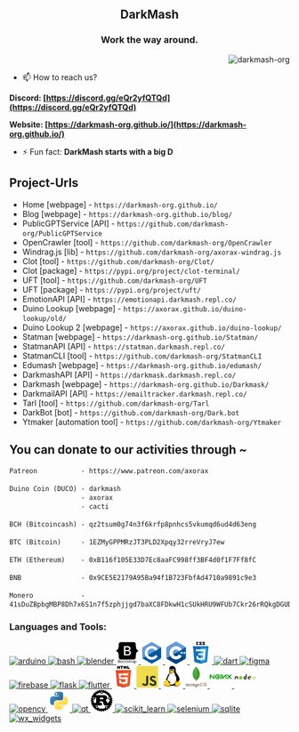 <h2 align="center">DarkMash</h3>
<h3 align="center">Work the way around.</h3>

<p align="right"> <img src="https://komarev.com/ghpvc/?username=darkmash-org&label=Profile%20views&color=0e75b6&style=flat" alt="darkmash-org" /> </p>
 
- 📫 How to reach us?

**Discord: [https://discord.gg/eQr2yfQTQd](https://discord.gg/eQr2yfQTQd)** 
 
**Website: [https://darkmash-org.github.io/](https://darkmash-org.github.io/)**
 
- ⚡ Fun fact: **DarkMash starts with a big D**

## Project-Urls

- Home \[webpage] - `https://darkmash-org.github.io/`
- Blog \[webpage] - `https://darkmash-org.github.io/blog/`
- PublicGPTService \[API] - `https://github.com/darkmash-org/PublicGPTService`
- OpenCrawler \[tool] - `https://github.com/darkmash-org/OpenCrawler`
- Windrag.js \[lib] - `https://github.com/darkmash-org/axorax-windrag.js`
- Clot \[tool] - `https://github.com/darkmash-org/Clot/`
- Clot \[package] - `https://pypi.org/project/clot-terminal/`
- UFT \[tool] - `https://github.com/darkmash-org/UFT`
- UFT \[package] - `https://pypi.org/project/uft/`
- EmotionAPI \[API] - `https://emotionapi.darkmash.repl.co/`
- Duino Lookup \[webpage] - `https://axorax.github.io/duino-lookup/old/`
- Duino Lookup 2 \[webpage] - `https://axorax.github.io/duino-lookup/`
- Statman \[webpage] - `https://darkmash-org.github.io/Statman/`
- StatmanAPI \[API] - `https://statman.darkmash.repl.co/`
- StatmanCLI \[tool] - `https://github.com/darkmash-org/StatmanCLI`
- Edumash \[webpage] - `https://darkmash-org.github.io/edumash/`
- DarkmashAPI \[API] - `https://darkmask.darkmash.repl.co/`
- Darkmash \[webpage] - `https://darkmash-org.github.io/Darkmask/`
- DarkmailAPI \[API] - `https://emailtracker.darkmash.repl.co/`
- Tarl \[tool] - `https://github.com/darkmash-org/Tarl`
- DarkBot \[bot] - `https://github.com/darkmash-org/Dark.bot`
- Ytmaker \[automation tool] - `https://github.com/darkmash-org/Ytmaker`


## You can donate to our activities through ~

```    
Patreon           - https://www.patreon.com/axorax

Duino Coin (DUCO) - darkmash
                  - axorax
                  - cacti

BCH (Bitcoincash) - qz2tsum0g74n3f6krfp8pnhcs5vkumqd6ud4d63eng

BTC (Bitcoin)     - 1EZMyGPPMRzJT3PLD2Xpqy32rreVryJ7ew

ETH (Ethereum)    - 0xB116f105E33D7Ec8aaFC998ff3BF4d0f1F7Ff8fC

BNB               - 0x9CE5E2179A95Ba94f1B723FbfAd4710a9891c9e3

Monero            - 41sDuZBpbgMBP8Dh7x6S1n7f5zphjjgd7baXC8FDkwH1cSUkHRU9WFUb7Ckr26rRQkgDGUDH1X4h7UGkG1xt6CmJ4kWtD9J
```

<h3 align="left">Languages and Tools:</h3>
<p align="left"> <a href="https://www.arduino.cc/" target="_blank" rel="noreferrer"> <img src="https://cdn.worldvectorlogo.com/logos/arduino-1.svg" alt="arduino" width="40" height="40"/> </a> <a href="https://www.gnu.org/software/bash/" target="_blank" rel="noreferrer"> <img src="https://www.vectorlogo.zone/logos/gnu_bash/gnu_bash-icon.svg" alt="bash" width="40" height="40"/> </a> <a href="https://www.blender.org/" target="_blank" rel="noreferrer"> <img src="https://download.blender.org/branding/community/blender_community_badge_white.svg" alt="blender" width="40" height="40"/> </a> <a href="https://getbootstrap.com" target="_blank" rel="noreferrer"> <img src="https://raw.githubusercontent.com/devicons/devicon/master/icons/bootstrap/bootstrap-plain-wordmark.svg" alt="bootstrap" width="40" height="40"/> </a> <a href="https://www.cprogramming.com/" target="_blank" rel="noreferrer"> <img src="https://raw.githubusercontent.com/devicons/devicon/master/icons/c/c-original.svg" alt="c" width="40" height="40"/> </a> <a href="https://www.w3schools.com/cpp/" target="_blank" rel="noreferrer"> <img src="https://raw.githubusercontent.com/devicons/devicon/master/icons/cplusplus/cplusplus-original.svg" alt="cplusplus" width="40" height="40"/> </a> <a href="https://www.w3schools.com/css/" target="_blank" rel="noreferrer"> <img src="https://raw.githubusercontent.com/devicons/devicon/master/icons/css3/css3-original-wordmark.svg" alt="css3" width="40" height="40"/> </a> <a href="https://dart.dev" target="_blank" rel="noreferrer"> <img src="https://www.vectorlogo.zone/logos/dartlang/dartlang-icon.svg" alt="dart" width="40" height="40"/> </a> <a href="https://www.figma.com/" target="_blank" rel="noreferrer"> <img src="https://www.vectorlogo.zone/logos/figma/figma-icon.svg" alt="figma" width="40" height="40"/> </a> <a href="https://firebase.google.com/" target="_blank" rel="noreferrer"> <img src="https://www.vectorlogo.zone/logos/firebase/firebase-icon.svg" alt="firebase" width="40" height="40"/> </a> <a href="https://flask.palletsprojects.com/" target="_blank" rel="noreferrer"> <img src="https://www.vectorlogo.zone/logos/pocoo_flask/pocoo_flask-icon.svg" alt="flask" width="40" height="40"/> </a> <a href="https://flutter.dev" target="_blank" rel="noreferrer"> <img src="https://www.vectorlogo.zone/logos/flutterio/flutterio-icon.svg" alt="flutter" width="40" height="40"/> </a> <a href="https://www.w3.org/html/" target="_blank" rel="noreferrer"> <img src="https://raw.githubusercontent.com/devicons/devicon/master/icons/html5/html5-original-wordmark.svg" alt="html5" width="40" height="40"/> </a> <a href="https://developer.mozilla.org/en-US/docs/Web/JavaScript" target="_blank" rel="noreferrer"> <img src="https://raw.githubusercontent.com/devicons/devicon/master/icons/javascript/javascript-original.svg" alt="javascript" width="40" height="40"/> </a> <a href="https://www.linux.org/" target="_blank" rel="noreferrer"> <img src="https://raw.githubusercontent.com/devicons/devicon/master/icons/linux/linux-original.svg" alt="linux" width="40" height="40"/> </a> <a href="https://www.mongodb.com/" target="_blank" rel="noreferrer"> <img src="https://raw.githubusercontent.com/devicons/devicon/master/icons/mongodb/mongodb-original-wordmark.svg" alt="mongodb" width="40" height="40"/> </a> <a href="https://www.nginx.com" target="_blank" rel="noreferrer"> <img src="https://raw.githubusercontent.com/devicons/devicon/master/icons/nginx/nginx-original.svg" alt="nginx" width="40" height="40"/> </a> <a href="https://nodejs.org" target="_blank" rel="noreferrer"> <img src="https://raw.githubusercontent.com/devicons/devicon/master/icons/nodejs/nodejs-original-wordmark.svg" alt="nodejs" width="40" height="40"/> </a> <a href="https://opencv.org/" target="_blank" rel="noreferrer"> <img src="https://www.vectorlogo.zone/logos/opencv/opencv-icon.svg" alt="opencv" width="40" height="40"/> </a> <a href="https://www.python.org" target="_blank" rel="noreferrer"> <img src="https://raw.githubusercontent.com/devicons/devicon/master/icons/python/python-original.svg" alt="python" width="40" height="40"/> </a> <a href="https://www.qt.io/" target="_blank" rel="noreferrer"> <img src="https://upload.wikimedia.org/wikipedia/commons/0/0b/Qt_logo_2016.svg" alt="qt" width="40" height="40"/> </a> <a href="https://www.rust-lang.org" target="_blank" rel="noreferrer"> <img src="https://raw.githubusercontent.com/devicons/devicon/master/icons/rust/rust-plain.svg" alt="rust" width="40" height="40"/> </a> <a href="https://scikit-learn.org/" target="_blank" rel="noreferrer"> <img src="https://upload.wikimedia.org/wikipedia/commons/0/05/Scikit_learn_logo_small.svg" alt="scikit_learn" width="40" height="40"/> </a> <a href="https://www.selenium.dev" target="_blank" rel="noreferrer"> <img src="https://raw.githubusercontent.com/detain/svg-logos/780f25886640cef088af994181646db2f6b1a3f8/svg/selenium-logo.svg" alt="selenium" width="40" height="40"/> </a> <a href="https://www.sqlite.org/" target="_blank" rel="noreferrer"> <img src="https://www.vectorlogo.zone/logos/sqlite/sqlite-icon.svg" alt="sqlite" width="40" height="40"/> </a> <a href="https://www.wxwidgets.org/" target="_blank" rel="noreferrer"> <img src="https://upload.wikimedia.org/wikipedia/commons/b/bb/WxWidgets.svg" alt="wx_widgets" width="40" height="40"/> </a> </p>
